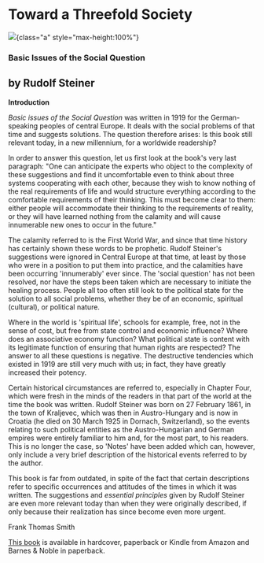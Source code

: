 # Toward a Threefold Society

![](toward-threefold-book-cover.png){class="a" style="max-height:100%"}

### Basic Issues of the Social Question

## by Rudolf Steiner

**Introduction**

*Basic issues of the Social Question* was written in 1919 for the
German-speaking peoples of central Europe. It deals with the social
problems of that time and suggests solutions. The question therefore
arises: Is this book still relevant today, in a new millennium, for a
worldwide readership?

In order to answer this question, let us first look at the book\'s very
last paragraph: "One can anticipate the experts who object to the
complexity of these suggestions and find it uncomfortable even to think
about three systems cooperating with each other, because they wish to
know nothing of the real requirements of life and would structure
everything according to the comfortable requirements of their thinking.
This must become clear to them: either people will accommodate their
thinking to the requirements of reality, or they will have learned
nothing from the calamity and will cause innumerable new ones to occur
in the future."

The calamity referred to is the First World War, and since that time
history has certainly shown these words to be prophetic. Rudolf
Steiner\'s suggestions were ignored in Central Europe at that time, at
least by those who were in a position to put them into practice, and the
calamities have been occurring \'innumerably\' ever since. The \'social
question\' has not been resolved, nor have the steps been taken which
are necessary to initiate the healing process. People all too often
still look to the political state for the solution to all social
problems, whether they be of an economic, spiritual (cultural), or
political nature.

Where in the world is \'spiritual life\', schools for example, free, not
in the sense of cost, but free from state control and economic
influence? Where does an associative economy function? What political
state is content with its legitimate function of ensuring that human
rights are respected? The answer to all these questions is negative. The
destructive tendencies which existed in 1919 are still very much with
us; in fact, they have greatly increased their potency.

Certain historical circumstances are referred to, especially in Chapter
Four, which were fresh in the minds of the readers in that part of the
world at the time the book was written. Rudolf Steiner was born on 27
February 1861, in the town of Kraljevec, which was then in
Austro-Hungary and is now in Croatia (he died on 30 March 1925 in
Dornach, Switzerland), so the events relating to such political entities
as the Austro-Hungarian and German empires were entirely familiar to him
and, for the most part, to his readers. This is no longer the case, so
\'Notes\' have been added which can, however, only include a very brief
description of the historical events referred to by the author.

This book is far from outdated, in spite of the fact that certain
descriptions refer to specific occurrences and attitudes of the times in
which it was written. The suggestions and *essential principles* given
by Rudolf Steiner are even more relevant today than when they were
originally described, if only because their realization has since become
even more urgent.

Frank Thomas Smith

[This book](https://www.amazon.com/Toward-Threefold-Society-Issues-uestion/dp/1948302160) is available in hardcover, paperback or Kindle from Amazon and Barnes & Noble in paperback.
